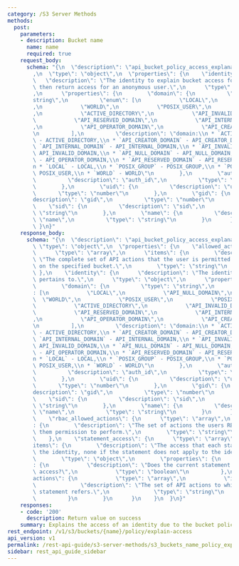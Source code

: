 ```yaml
---
category: /S3 Server Methods
methods:
  post:
    parameters:
    - description: Bucket name
      name: name
      required: true
    request_body:
      schema: "{\n  \"description\": \"api_bucket_policy_access_explanation_options\"\
        ,\n  \"type\": \"object\",\n  \"properties\": {\n    \"identity\": {\n   \
        \   \"description\": \"The identity to explain bucket access for, if None\
        \ then return access for an anonymous user.\",\n      \"type\": \"object\"\
        ,\n      \"properties\": {\n        \"domain\": {\n          \"type\": \"\
        string\",\n          \"enum\": [\n            \"LOCAL\",\n            \"API_NULL_DOMAIN\"\
        ,\n            \"WORLD\",\n            \"POSIX_USER\",\n            \"POSIX_GROUP\"\
        ,\n            \"ACTIVE_DIRECTORY\",\n            \"API_INVALID_DOMAIN\",\n\
        \            \"API_RESERVED_DOMAIN\",\n            \"API_INTERNAL_DOMAIN\"\
        ,\n            \"API_OPERATOR_DOMAIN\",\n            \"API_CREATOR_DOMAIN\"\
        \n          ],\n          \"description\": \"domain:\\n * `ACTIVE_DIRECTORY`\
        \ - ACTIVE_DIRECTORY,\\n * `API_CREATOR_DOMAIN` - API_CREATOR_DOMAIN,\\n *\
        \ `API_INTERNAL_DOMAIN` - API_INTERNAL_DOMAIN,\\n * `API_INVALID_DOMAIN` -\
        \ API_INVALID_DOMAIN,\\n * `API_NULL_DOMAIN` - API_NULL_DOMAIN,\\n * `API_OPERATOR_DOMAIN`\
        \ - API_OPERATOR_DOMAIN,\\n * `API_RESERVED_DOMAIN` - API_RESERVED_DOMAIN,\\\
        n * `LOCAL` - LOCAL,\\n * `POSIX_GROUP` - POSIX_GROUP,\\n * `POSIX_USER` -\
        \ POSIX_USER,\\n * `WORLD` - WORLD\"\n        },\n        \"auth_id\": {\n\
        \          \"description\": \"auth_id\",\n          \"type\": \"string\"\n\
        \        },\n        \"uid\": {\n          \"description\": \"uid\",\n   \
        \       \"type\": \"number\"\n        },\n        \"gid\": {\n          \"\
        description\": \"gid\",\n          \"type\": \"number\"\n        },\n    \
        \    \"sid\": {\n          \"description\": \"sid\",\n          \"type\":\
        \ \"string\"\n        },\n        \"name\": {\n          \"description\":\
        \ \"name\",\n          \"type\": \"string\"\n        }\n      }\n    }\n \
        \ }\n}"
    response_body:
      schema: "{\n  \"description\": \"api_bucket_policy_access_explanation\",\n \
        \ \"type\": \"object\",\n  \"properties\": {\n    \"allowed_actions\": {\n\
        \      \"type\": \"array\",\n      \"items\": {\n        \"description\":\
        \ \"The complete set of API actions that the user is permitted to perform\
        \ on the specified bucket.\",\n        \"type\": \"string\"\n      }\n   \
        \ },\n    \"identity\": {\n      \"description\": \"The identity the explanation\
        \ pertains to.\",\n      \"type\": \"object\",\n      \"properties\": {\n\
        \        \"domain\": {\n          \"type\": \"string\",\n          \"enum\"\
        : [\n            \"LOCAL\",\n            \"API_NULL_DOMAIN\",\n          \
        \  \"WORLD\",\n            \"POSIX_USER\",\n            \"POSIX_GROUP\",\n\
        \            \"ACTIVE_DIRECTORY\",\n            \"API_INVALID_DOMAIN\",\n\
        \            \"API_RESERVED_DOMAIN\",\n            \"API_INTERNAL_DOMAIN\"\
        ,\n            \"API_OPERATOR_DOMAIN\",\n            \"API_CREATOR_DOMAIN\"\
        \n          ],\n          \"description\": \"domain:\\n * `ACTIVE_DIRECTORY`\
        \ - ACTIVE_DIRECTORY,\\n * `API_CREATOR_DOMAIN` - API_CREATOR_DOMAIN,\\n *\
        \ `API_INTERNAL_DOMAIN` - API_INTERNAL_DOMAIN,\\n * `API_INVALID_DOMAIN` -\
        \ API_INVALID_DOMAIN,\\n * `API_NULL_DOMAIN` - API_NULL_DOMAIN,\\n * `API_OPERATOR_DOMAIN`\
        \ - API_OPERATOR_DOMAIN,\\n * `API_RESERVED_DOMAIN` - API_RESERVED_DOMAIN,\\\
        n * `LOCAL` - LOCAL,\\n * `POSIX_GROUP` - POSIX_GROUP,\\n * `POSIX_USER` -\
        \ POSIX_USER,\\n * `WORLD` - WORLD\"\n        },\n        \"auth_id\": {\n\
        \          \"description\": \"auth_id\",\n          \"type\": \"string\"\n\
        \        },\n        \"uid\": {\n          \"description\": \"uid\",\n   \
        \       \"type\": \"number\"\n        },\n        \"gid\": {\n          \"\
        description\": \"gid\",\n          \"type\": \"number\"\n        },\n    \
        \    \"sid\": {\n          \"description\": \"sid\",\n          \"type\":\
        \ \"string\"\n        },\n        \"name\": {\n          \"description\":\
        \ \"name\",\n          \"type\": \"string\"\n        }\n      }\n    },\n\
        \    \"rbac_allowed_actions\": {\n      \"type\": \"array\",\n      \"items\"\
        : {\n        \"description\": \"The set of actions the users RBAC roles gives\
        \ them permission to perform.\",\n        \"type\": \"string\"\n      }\n\
        \    },\n    \"statement_access\": {\n      \"type\": \"array\",\n      \"\
        items\": {\n        \"description\": \"The access that each statement provides\
        \ the identity, none if the statement does not apply to the identity.\",\n\
        \        \"type\": \"object\",\n        \"properties\": {\n          \"allow\"\
        : {\n            \"description\": \"Does the current statement allow or deny\
        \ access?\",\n            \"type\": \"boolean\"\n          },\n          \"\
        actions\": {\n            \"type\": \"array\",\n            \"items\": {\n\
        \              \"description\": \"The set of API actions to which the current\
        \ statement refers.\",\n              \"type\": \"string\"\n            }\n\
        \          }\n        }\n      }\n    }\n  }\n}"
    responses:
    - code: '200'
      description: Return value on success
    summary: Explains the access of an identity due to the bucket policy.
rest_endpoint: /v1/s3/buckets/{name}/policy/explain-access
api_version: v1
permalink: /rest-api-guide/s3-server-methods/s3_buckets_name_policy_explain-access.html
sidebar: rest_api_guide_sidebar
---
```

